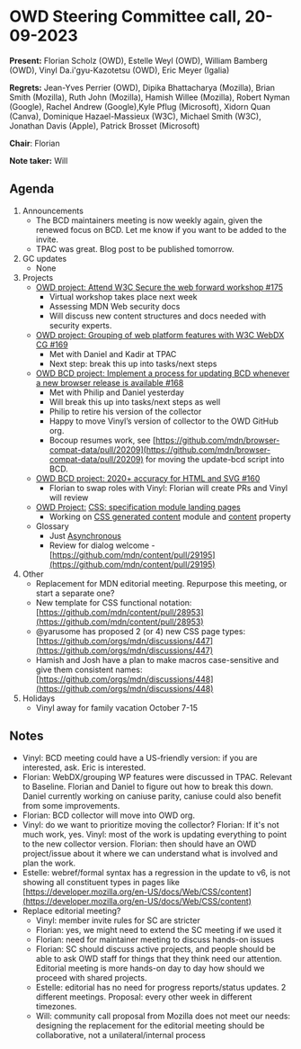 # OWD Steering Committee call, 20-09-2023

**Present:** Florian Scholz (OWD), Estelle Weyl (OWD), William Bamberg (OWD), Vinyl Da.i'gyu-Kazotetsu (OWD), Eric Meyer (Igalia)

**Regrets:** Jean-Yves Perrier (OWD), Dipika Bhattacharya (Mozilla), Brian Smith (Mozilla), Ruth John (Mozilla), Hamish Willee (Mozilla), ​​Robert Nyman (Google), Rachel Andrew (Google),Kyle Pflug (Microsoft), Xidorn Quan (Canva), Dominique Hazael-Massieux (W3C), Michael Smith (W3C), Jonathan Davis (Apple), Patrick Brosset (Microsoft)

**Chair**: Florian

**Note taker:** Will

## Agenda

1. Announcements
    - The BCD maintainers meeting is now weekly again, given the renewed focus on BCD. Let me know if you want to be added to the invite.
    - TPAC was great. Blog post to be published tomorrow.
2. GC updates
    - None
3. Projects
    - [OWD project: Attend W3C Secure the web forward workshop #175](https://github.com/openwebdocs/project/issues/175)
        - Virtual workshop takes place next week
        - Assessing MDN Web security docs
        - Will discuss new content structures and docs needed with security experts.
    - [OWD project: Grouping of web platform features with W3C WebDX CG #169](https://github.com/openwebdocs/project/issues/169)
        - Met with Daniel and Kadir at TPAC 
        - Next step: break this up into tasks/next steps
    - [OWD BCD project: Implement a process for updating BCD whenever a new browser release is available #168](https://github.com/openwebdocs/project/issues/168)
        - Met with Philip and Daniel yesterday
        - Will break this up into tasks/next steps as well
        - Philip to retire his version of the collector
        - Happy to move Vinyl’s version of collector to the OWD GitHub org.
        - Bocoup resumes work, see [https://github.com/mdn/browser-compat-data/pull/20209](https://github.com/mdn/browser-compat-data/pull/20209) for moving the update-bcd script into BCD.
    - [OWD BCD project: 2020+ accuracy for HTML and SVG #160](https://github.com/openwebdocs/project/issues/160)
        - Florian to swap roles with Vinyl: Florian will create PRs and Vinyl will review
    - [OWD Project:](https://github.com/openwebdocs/project/issues/147) [CSS: specification module landing pages](https://github.com/openwebdocs/project/issues/147)
        - Working on [CSS generated content](https://developer.mozilla.org/en-US/docs/Web/CSS/CSS_generated_content) module and [content](https://developer.mozilla.org/en-US/docs/Web/CSS/content) property
    - Glossary
        - Just [Asynchronous](https://developer.mozilla.org/en-US/docs/Glossary/Asynchronous)
        - Review for dialog welcome - [https://github.com/mdn/content/pull/29195](https://github.com/mdn/content/pull/29195) 
4. Other
    - Replacement for MDN editorial meeting. Repurpose this meeting, or start a separate one?
    - New template for CSS functional notation: [https://github.com/mdn/content/pull/28953](https://github.com/mdn/content/pull/28953)
    - @yarusome has proposed 2 (or 4) new CSS page types: [https://github.com/orgs/mdn/discussions/447](https://github.com/orgs/mdn/discussions/447)
    - Hamish and Josh have a plan to make macros case-sensitive and give them consistent names: [https://github.com/orgs/mdn/discussions/448](https://github.com/orgs/mdn/discussions/448)
5. Holidays
    - Vinyl away for family vacation October 7-15

## Notes

- Vinyl: BCD meeting could have a US-friendly version: if you are interested, ask. Eric is interested.
- Florian: WebDX/grouping WP features were discussed in TPAC. Relevant to Baseline. Florian and Daniel to figure out how to break this down. Daniel currently working on caniuse parity, caniuse could also benefit from some improvements.
- Florian: BCD collector will move into OWD org.
- Vinyl: do we want to prioritize moving the collector? Florian: If it's not much work, yes. Vinyl: most of the work is updating everything to point to the new collector version. Florian: then should have an OWD project/issue about it where we can understand what is involved and plan the work.
- Estelle: webref/formal syntax has a regression in the update to v6, is not showing all constituent types in pages like [https://developer.mozilla.org/en-US/docs/Web/CSS/content](https://developer.mozilla.org/en-US/docs/Web/CSS/content)
- Replace editorial meeting?
  - Vinyl: member invite rules for SC are stricter
  - Florian: yes, we might need to extend the SC meeting if we used it
  - Florian: need for maintainer meeting to discuss hands-on issues
  - Florian: SC should discuss active projects, and people should be able to ask OWD staff for things that they think need our attention. Editorial meeting is more hands-on day to day how should we proceed with shared projects.
  - Estelle: editorial has no need for progress reports/status updates. 2 different meetings. Proposal: every other week in different timezones.
  - Will: community call proposal from Mozilla does not meet our needs: designing the replacement for the editorial meeting should be collaborative, not a unilateral/internal process
